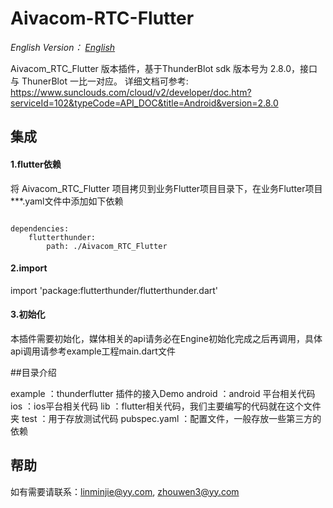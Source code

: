 # Aivacom-RTC-Flutter

*English Version： [English](README.md)*

Aivacom_RTC_Flutter 版本插件，基于ThunderBlot sdk 版本号为 2.8.0，接口与 ThunerBlot 一比一对应。
详细文档可参考: https://www.sunclouds.com/cloud/v2/developer/doc.htm?serviceId=102&typeCode=API_DOC&title=Android&version=2.8.0

## 集成
#### 1.flutter依赖

将 Aivacom_RTC_Flutter 项目拷贝到业务Flutter项目目录下，在业务Flutter项目***.yaml文件中添加如下依赖

```

dependencies:
    flutterthunder:
        path: ./Aivacom_RTC_Flutter

```

#### 2.import

import 'package:flutterthunder/flutterthunder.dart'

#### 3.初始化

本插件需要初始化，媒体相关的api请务必在Engine初始化完成之后再调用，具体api调用请参考example工程main.dart文件

##目录介绍

example ：thunderflutter 插件的接入Demo
android ：android 平台相关代码
ios ：ios平台相关代码
lib ：flutter相关代码，我们主要编写的代码就在这个文件夹
test ：用于存放测试代码
pubspec.yaml ：配置文件，一般存放一些第三方的依赖

## 帮助
如有需要请联系：linminjie@yy.com, zhouwen3@yy.com

